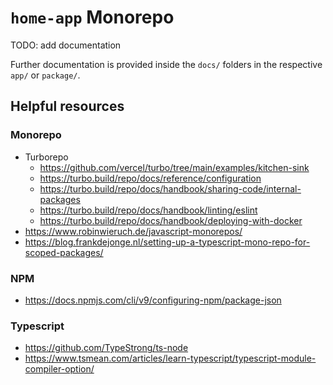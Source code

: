 # `home-app` Monorepo

TODO: add documentation

Further documentation is provided inside the `docs/` folders in the respective `app/` or `package/`.

## Helpful resources

### Monorepo

-   Turborepo
    -   https://github.com/vercel/turbo/tree/main/examples/kitchen-sink
    -   https://turbo.build/repo/docs/reference/configuration
    -   https://turbo.build/repo/docs/handbook/sharing-code/internal-packages
    -   https://turbo.build/repo/docs/handbook/linting/eslint
    -   https://turbo.build/repo/docs/handbook/deploying-with-docker
-   https://www.robinwieruch.de/javascript-monorepos/
-   https://blog.frankdejonge.nl/setting-up-a-typescript-mono-repo-for-scoped-packages/

### NPM

-   https://docs.npmjs.com/cli/v9/configuring-npm/package-json

### Typescript

-   https://github.com/TypeStrong/ts-node
-   https://www.tsmean.com/articles/learn-typescript/typescript-module-compiler-option/
